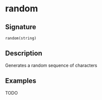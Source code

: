 # random

## Signature

`random(string)`

## Description

Generates a random sequence of characters

## Examples

TODO
